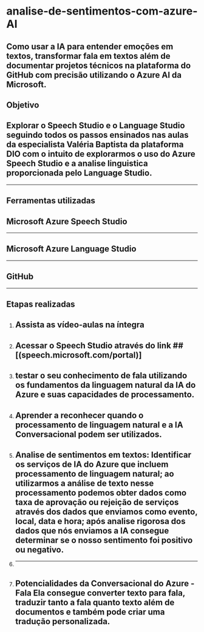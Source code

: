 # analise-de-sentimentos-com-azure-AI
Como usar a IA para entender emoções em textos, transformar fala em textos além de documentar projetos técnicos na plataforma do GitHub com precisão utilizando o Azure AI da Microsoft.
---
**Objetivo**
---
## Explorar o Speech Studio e o Language Studio seguindo todos os passos ensinados nas aulas da especialista Valéria Baptista da plataforma DIO com o intuito de explorarmos o uso do Azure Speech Studio e a analise linguistica proporcionada pelo Language Studio. ##
---
**Ferramentas utilizadas**
---
## Microsoft Azure Speech Studio ##
---
## Microsoft Azure Language Studio ##
---
## GitHub ##
---
**Etapas realizadas**
---
1. ## Assista as vídeo-aulas na íntegra ##
2. ## Acessar o Speech Studio através do link ##  [(speech.microsoft.com/portal)]
3. ## testar o seu conhecimento de fala utilizando os fundamentos da linguagem natural da IA do Azure e suas capacidades de processamento. ##
4. ## Aprender a reconhecer quando o processamento de linguagem natural e a IA Conversacional podem ser utilizados. ##
5. ## Analise de sentimentos em textos: Identificar os serviços de IA do Azure que incluem processamento de linguagem natural; ao utilizarmos a análise de texto nesse processamento podemos obter dados como taxa de aprovação ou rejeição de serviços através dos dados que enviamos como evento, local, data e hora; após analise rigorosa dos dados que nós enviamos a IA consegue determinar se o nosso sentimento foi positivo ou negativo. ##
6. ---
7. ## Potencialidades da Conversacional do Azure - Fala Ela consegue converter texto para fala, traduzir tanto a fala quanto texto além de documentos e também pode criar uma tradução personalizada. ##
   
